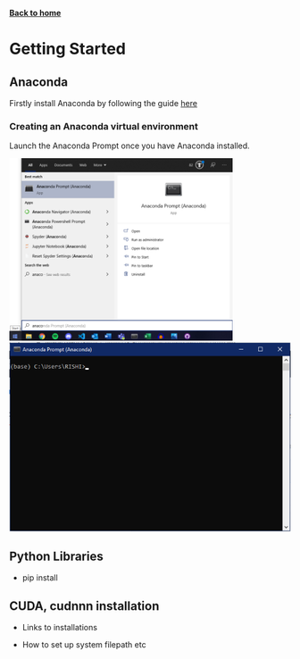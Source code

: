 [__Back to home__](index.md)

# Getting Started

## Anaconda

Firstly install Anaconda by following the guide [here](https://docs.anaconda.com/anaconda/install/)

### Creating an Anaconda virtual environment
Launch the Anaconda Prompt once you have Anaconda installed.
<p float="left">
  <img src="assets/startmenu.png" alt="Start Menu" width="400"/>
  <img src="assets/prompt.png" alt="Prompt"/>
</p>

## Python Libraries
- pip install

## CUDA, cudnnn installation
- Links to installations

- How to set up system filepath etc

